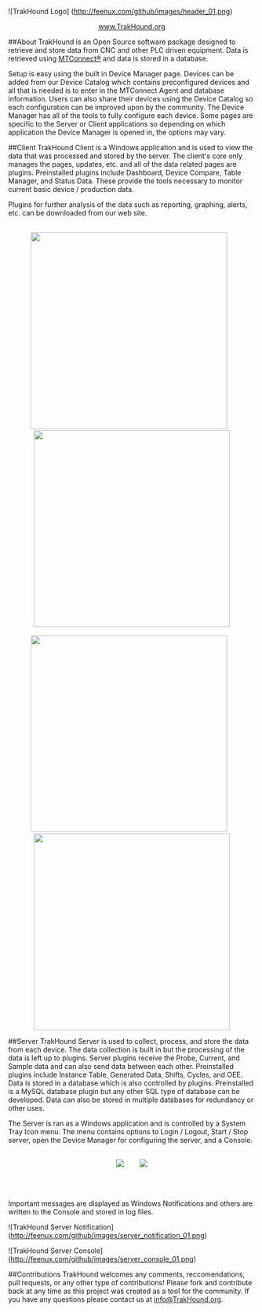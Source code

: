 ![TrakHound Logo] (http://feenux.com/github/images/header_01.png)

<p align="center">
  <a href="http://www.trakhound.org/">www.TrakHound.org</a>
</p>

##About
TrakHound is an Open Source software package designed to retrieve and store data from CNC and other PLC driven equipment. Data is retrieved using <a href="http://mtconnect.org">MTConnect®</a> and data is stored in a database. 

Setup is easy using the built in Device Manager page. Devices can be added from our Device Catalog which contains preconfigured devices and all that is needed is to enter in the MTConnect Agent and database information. Users can also share their devices using the Device Catalog so each configuration can be improved upon by the community. The Device Manager has all of the tools to fully configure each device. Some pages are specific to the Server or Client applications so depending on which application the Device Manager is opened in, the options may vary.

##Client
TrakHound Client is a Windows application and is used to view the data that was processed and stored by the server. The client's core only manages the pages, updates, etc. and all of the data related pages are plugins. Preinstalled plugins include Dashboard, Device Compare, Table Manager, and Status Data. These provide the tools necessary to monitor current basic device / production data.

Plugins for further analysis of the data such as reporting, graphing, alerts, etc. can be downloaded from our web site.

<br>

<div align="center">
  <div>
    <a href="http://feenux.com/github/images/client_dashboard_01.png"><img width="400" src="http://feenux.com/github/images/client_dashboard_01_sm.png"/></a>
    &nbsp;&nbsp;
    <a href="http://feenux.com/github/images/client_tablemanager_01.png"><img width="400" src="http://feenux.com/github/images/client_tablemanager_01_sm.png"/></a>
  </div>
</div>

<br>

<div align="center">
  <div>
    <a href="http://feenux.com/github/images/client_devicemanager_01.png"><img width="400" src="http://feenux.com/github/images/client_devicemanager_01_sm.png"/></a>
    &nbsp;&nbsp;
    <a href="http://feenux.com/github/images/client_plugins_01.png"><img width="400" src="http://feenux.com/github/images/client_plugins_01_sm.png"/></a>
  </div>
</div>


##Server
TrakHound Server is used to collect, process, and store the data from each device. The data collection is built in but the processing of the data is left up to plugins. Server plugins receive the Probe, Current, and Sample data and can also send data between each other. Preinstalled plugins include Instance Table, Generated Data, Shifts, Cycles, and OEE. Data is stored in a database which is also controlled by plugins. Preinstalled is a MySQL database plugin but any other SQL type of database can be developed. Data can also be stored in multiple databases for redundancy or other uses.

The Server is ran as a Windows application and is controlled by a System Tray Icon menu. The menu contains options to Login / Logout, Start / Stop server, open the Device Manager for configuring the server, and a Console. 

<br>

<div align="center">
  <div>
    <img src="http://feenux.com/github/images/server_menu_01.png"/>
    &nbsp;&nbsp;&nbsp;&nbsp;&nbsp;&nbsp;
    <img src="http://feenux.com/github/images/server_menu_02.png"/>
  </div>
</div>

<br><br>

Important messages are displayed as Windows Notifications and others are written to the Console and stored in log files.

![TrakHound Server Notification] (http://feenux.com/github/images/server_notification_01.png)

![TrakHound Server Console] (http://feenux.com/github/images/server_console_01.png)

##Contributions
TrakHound welcomes any comments, reccomendations, pull requests, or any other type of contributions! Please fork and contribute back at any time as this project was created as a tool for the community. If you have any questions please contact us at info@TrakHound.org.

